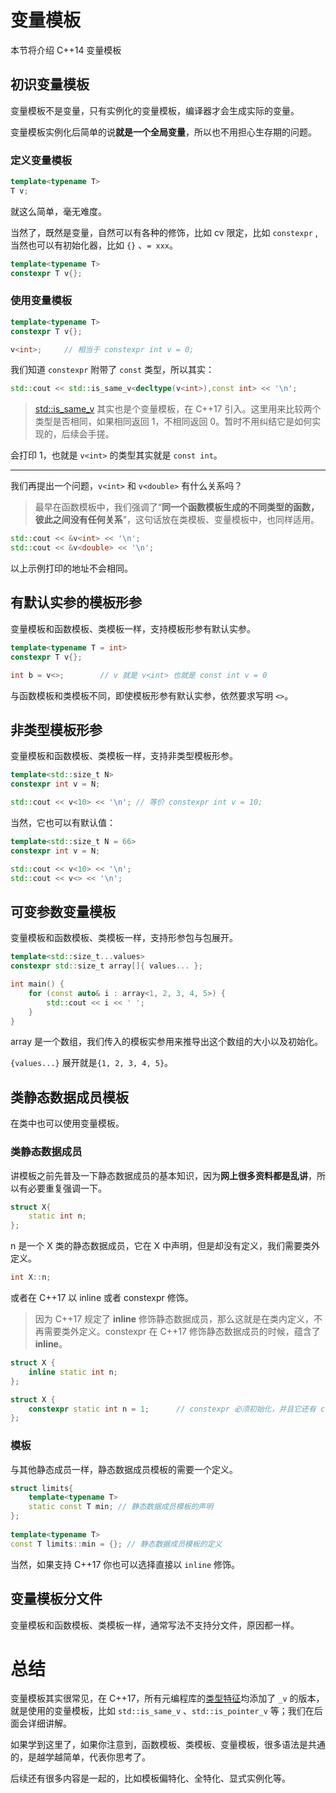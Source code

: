 # 变量模板

本节将介绍 C++14 变量模板

## 初识变量模板

变量模板不是变量，只有实例化的变量模板，编译器才会生成实际的变量。

变量模板实例化后简单的说**就是一个全局变量**，所以也不用担心生存期的问题。

### 定义变量模板

```cpp
template<typename T>
T v;
```

就这么简单，毫无难度。

当然了，既然是变量，自然可以有各种的修饰，比如 cv 限定，比如 `constexpr` ,当然也可以有初始化器，比如 `{}` 、`= xxx`。

```cpp
template<typename T>
constexpr T v{};
```

### 使用变量模板

```cpp
template<typename T>
constexpr T v{};

v<int>;     // 相当于 constexpr int v = 0;
```

我们知道 `constexpr` 附带了 `const` 类型，所以其实：

```cpp
std::cout << std::is_same_v<decltype(v<int>),const int> << '\n';
```

> [std::is_same_v](https://zh.cppreference.com/w/cpp/types/is_same) 其实也是个变量模板，在 C++17 引入。这里用来比较两个类型是否相同，如果相同返回 1，不相同返回 0。暂时不用纠结它是如何实现的，后续会手搓。

会打印 1，也就是 `v<int>` 的类型其实就是 `const int`。

---

我们再提出一个问题，`v<int>` 和 `v<double>` 有什么关系吗？

> 最早在函数模板中，我们强调了“**同一个函数模板生成的不同类型的函数，彼此之间没有任何关系**”，这句话放在类模板、变量模板中，也同样适用。

```cpp
std::cout << &v<int> << '\n';
std::cout << &v<double> << '\n';
```

以上示例打印的地址不会相同。

## 有默认实参的模板形参

变量模板和函数模板、类模板一样，支持模板形参有默认实参。

```cpp
template<typename T = int>
constexpr T v{};

int b = v<>;        // v 就是 v<int> 也就是 const int v = 0
```

与函数模板和类模板不同，即使模板形参有默认实参，依然要求写明 `<>`。

## 非类型模板形参

变量模板和函数模板、类模板一样，支持非类型模板形参。

```cpp
template<std::size_t N>
constexpr int v = N;

std::cout << v<10> << '\n'; // 等价 constexpr int v = 10;
```

当然，它也可以有默认值：

```cpp
template<std::size_t N = 66>
constexpr int v = N;

std::cout << v<10> << '\n';
std::cout << v<> << '\n';
```

## 可变参数变量模板

变量模板和函数模板、类模板一样，支持形参包与包展开。

```cpp
template<std::size_t...values>
constexpr std::size_t array[]{ values... };

int main() {
    for (const auto& i : array<1, 2, 3, 4, 5>) {
        std::cout << i << ' ';
    }
}
```

array 是一个数组，我们传入的模板实参用来推导出这个数组的大小以及初始化。

`{values...}` 展开就是`{1, 2, 3, 4, 5}`。

## 类静态数据成员模板

在类中也可以使用变量模板。

### 类静态数据成员

讲模板之前先普及一下静态数据成员的基本知识，因为**网上很多资料都是乱讲**，所以有必要重复强调一下。

```cpp
struct X{
    static int n;
};
```

n 是一个 X 类的静态数据成员，它在 X 中声明，但是却没有定义，我们需要类外定义。

```cpp
int X::n;
```

或者在 C++17 以 inline 或者 constexpr 修饰。

> 因为 C++17 规定了 **inline** 修饰静态数据成员，那么这就是在类内定义，不再需要类外定义。constexpr 在 C++17 修饰静态数据成员的时候，蕴含了 **inline**。

```cpp
struct X {
    inline static int n;
};

struct X {
    constexpr static int n = 1;      // constexpr 必须初始化，并且它还有 const 属性
};
```

### 模板

与其他静态成员一样，静态数据成员模板的需要一个定义。

```cpp
struct limits{
    template<typename T>
    static const T min; // 静态数据成员模板的声明
};
 
template<typename T>
const T limits::min = {}; // 静态数据成员模板的定义
```

当然，如果支持 C++17 你也可以选择直接以 `inline` 修饰。

## 变量模板分文件

变量模板和函数模板、类模板一样，通常写法不支持分文件，原因都一样。

# 总结

变量模板其实很常见，在 C++17，所有元编程库的[类型特征](https://zh.cppreference.com/w/cpp/meta)均添加了 `_v` 的版本，就是使用的变量模板，比如 `std::is_same_v` 、`std::is_pointer_v` 等；我们在后面会详细讲解。

如果学到这里了，如果你注意到，函数模板、类模板、变量模板，很多语法是共通的，是越学越简单，代表你思考了。

后续还有很多内容是一起的，比如模板偏特化、全特化、显式实例化等。